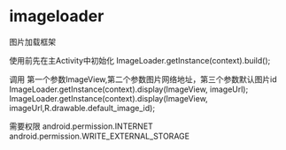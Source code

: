# imageloader
图片加载框架

使用前先在主Activity中初始化
ImageLoader.getInstance(context).build();

调用 第一个参数ImageView,第二个参数图片网络地址，第三个参数默认图片id
ImageLoader.getInstance(context).display(ImageView, imageUrl);
ImageLoader.getInstance(context).display(ImageView, imageUrl,R.drawable.default_image_id);

需要权限
android.permission.INTERNET
android.permission.WRITE_EXTERNAL_STORAGE

